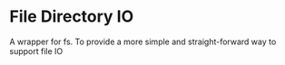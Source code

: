 # File Directory IO
A wrapper for fs. To provide a more simple and straight-forward way to support file IO
